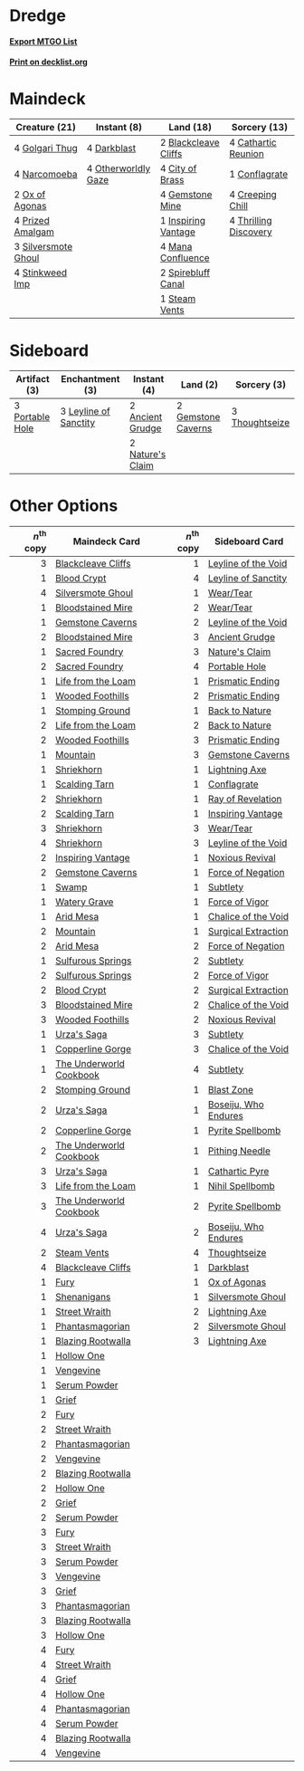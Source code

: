 # Dredge

#### [Export MTGO List](../collection/Dredge/Dredge.txt)
#### [Print on decklist.org](http://decklist.org/?deckmain=2%09Blackcleave%20Cliffs%0A4%09Cathartic%20Reunion%0A4%09City%20of%20Brass%0A1%09Conflagrate%0A4%09Creeping%20Chill%0A4%09Darkblast%0A4%09Gemstone%20Mine%0A4%09Golgari%20Thug%0A1%09Inspiring%20Vantage%0A4%09Mana%20Confluence%0A4%09Narcomoeba%0A4%09Otherworldly%20Gaze%0A2%09Ox%20of%20Agonas%0A4%09Prized%20Amalgam%0A3%09Silversmote%20Ghoul%0A2%09Spirebluff%20Canal%0A1%09Steam%20Vents%0A4%09Stinkweed%20Imp%0A4%09Thrilling%20Discovery&deckside=2%09Ancient%20Grudge%0A2%09Gemstone%20Caverns%0A3%09Leyline%20of%20Sanctity%0A2%09Nature's%20Claim%0A3%09Portable%20Hole%0A3%09Thoughtseize)
# Maindeck

|                                        Creature (21)                                         |                                         Instant (8)                                          |                                           Land (18)                                           |                                          Sorcery (13)                                          |
|----------------------------------------------------------------------------------------------|----------------------------------------------------------------------------------------------|-----------------------------------------------------------------------------------------------|------------------------------------------------------------------------------------------------|
|4 [Golgari Thug](http://gatherer.wizards.com/Pages/Card/Details.aspx?multiverseid=292953)     |4 [Darkblast](http://gatherer.wizards.com/Pages/Card/Details.aspx?multiverseid=456055)        |2 [Blackcleave Cliffs](http://gatherer.wizards.com/Pages/Card/Details.aspx?multiverseid=209401)|4 [Cathartic Reunion](http://gatherer.wizards.com/Pages/Card/Details.aspx?multiverseid=417682)  |
|4 [Narcomoeba](http://gatherer.wizards.com/Pages/Card/Details.aspx?multiverseid=136140)       |4 [Otherworldly Gaze](http://gatherer.wizards.com/Pages/Card/Details.aspx?multiverseid=534831)|4 [City of Brass](http://gatherer.wizards.com/Pages/Card/Details.aspx?multiverseid=4178)       |1 [Conflagrate](http://gatherer.wizards.com/Pages/Card/Details.aspx?multiverseid=114909)        |
|2 [Ox of Agonas](http://gatherer.wizards.com/Pages/Card/Details.aspx?multiverseid=476398)     |                                                                                              |4 [Gemstone Mine](http://gatherer.wizards.com/Pages/Card/Details.aspx?multiverseid=109761)     |4 [Creeping Chill](http://gatherer.wizards.com/Pages/Card/Details.aspx?multiverseid=452816)     |
|4 [Prized Amalgam](http://gatherer.wizards.com/Pages/Card/Details.aspx?multiverseid=410014)   |                                                                                              |1 [Inspiring Vantage](http://gatherer.wizards.com/Pages/Card/Details.aspx?multiverseid=417819) |4 [Thrilling Discovery](http://gatherer.wizards.com/Pages/Card/Details.aspx?multiverseid=513735)|
|3 [Silversmote Ghoul](http://gatherer.wizards.com/Pages/Card/Details.aspx?multiverseid=485445)|                                                                                              |4 [Mana Confluence](http://gatherer.wizards.com/Pages/Card/Details.aspx?multiverseid=409573)   |                                                                                                |
|4 [Stinkweed Imp](http://gatherer.wizards.com/Pages/Card/Details.aspx?multiverseid=193870)    |                                                                                              |2 [Spirebluff Canal](http://gatherer.wizards.com/Pages/Card/Details.aspx?multiverseid=417822)  |                                                                                                |
|                                                                                              |                                                                                              |1 [Steam Vents](http://gatherer.wizards.com/Pages/Card/Details.aspx?multiverseid=405109)       |                                                                                                |


# Sideboard

|                                       Artifact (3)                                       |                                        Enchantment (3)                                         |                                        Instant (4)                                        |                                          Land (2)                                           |                                       Sorcery (3)                                       |
|------------------------------------------------------------------------------------------|------------------------------------------------------------------------------------------------|-------------------------------------------------------------------------------------------|---------------------------------------------------------------------------------------------|-----------------------------------------------------------------------------------------|
|3 [Portable Hole](http://gatherer.wizards.com/Pages/Card/Details.aspx?multiverseid=527320)|3 [Leyline of Sanctity](http://gatherer.wizards.com/Pages/Card/Details.aspx?multiverseid=204993)|2 [Ancient Grudge](http://gatherer.wizards.com/Pages/Card/Details.aspx?multiverseid=235600)|2 [Gemstone Caverns](http://gatherer.wizards.com/Pages/Card/Details.aspx?multiverseid=122094)|3 [Thoughtseize](http://gatherer.wizards.com/Pages/Card/Details.aspx?multiverseid=438676)|
|                                                                                          |                                                                                                |2 [Nature's Claim](http://gatherer.wizards.com/Pages/Card/Details.aspx?multiverseid=382316)|                                                                                             |                                                                                         |


# Other Options

|*n*<sup>th</sup> copy|                                          Maindeck Card                                           |*n*<sup>th</sup> copy|                                        Sideboard Card                                         |
|--------------------:|--------------------------------------------------------------------------------------------------|--------------------:|-----------------------------------------------------------------------------------------------|
|                    3|[Blackcleave Cliffs](http://gatherer.wizards.com/Pages/Card/Details.aspx?multiverseid=209401)     |                    1|[Leyline of the Void](http://gatherer.wizards.com/Pages/Card/Details.aspx?multiverseid=107682) |
|                    1|[Blood Crypt](http://gatherer.wizards.com/Pages/Card/Details.aspx?multiverseid=97102)             |                    4|[Leyline of Sanctity](http://gatherer.wizards.com/Pages/Card/Details.aspx?multiverseid=204993) |
|                    4|[Silversmote Ghoul](http://gatherer.wizards.com/Pages/Card/Details.aspx?multiverseid=485445)      |                    1|[Wear/Tear](http://gatherer.wizards.com/Pages/Card/Details.aspx?multiverseid=368950)           |
|                    1|[Bloodstained Mire](http://gatherer.wizards.com/Pages/Card/Details.aspx?multiverseid=405094)      |                    2|[Wear/Tear](http://gatherer.wizards.com/Pages/Card/Details.aspx?multiverseid=368950)           |
|                    1|[Gemstone Caverns](http://gatherer.wizards.com/Pages/Card/Details.aspx?multiverseid=122094)       |                    2|[Leyline of the Void](http://gatherer.wizards.com/Pages/Card/Details.aspx?multiverseid=107682) |
|                    2|[Bloodstained Mire](http://gatherer.wizards.com/Pages/Card/Details.aspx?multiverseid=405094)      |                    3|[Ancient Grudge](http://gatherer.wizards.com/Pages/Card/Details.aspx?multiverseid=235600)      |
|                    1|[Sacred Foundry](http://gatherer.wizards.com/Pages/Card/Details.aspx?multiverseid=405106)         |                    3|[Nature's Claim](http://gatherer.wizards.com/Pages/Card/Details.aspx?multiverseid=382316)      |
|                    2|[Sacred Foundry](http://gatherer.wizards.com/Pages/Card/Details.aspx?multiverseid=405106)         |                    4|[Portable Hole](http://gatherer.wizards.com/Pages/Card/Details.aspx?multiverseid=527320)       |
|                    1|[Life from the Loam](http://gatherer.wizards.com/Pages/Card/Details.aspx?multiverseid=338409)     |                    1|[Prismatic Ending](http://gatherer.wizards.com/Pages/Card/Details.aspx?multiverseid=522101)    |
|                    1|[Wooded Foothills](http://gatherer.wizards.com/Pages/Card/Details.aspx?multiverseid=405116)       |                    2|[Prismatic Ending](http://gatherer.wizards.com/Pages/Card/Details.aspx?multiverseid=522101)    |
|                    1|[Stomping Ground](http://gatherer.wizards.com/Pages/Card/Details.aspx?multiverseid=405110)        |                    1|[Back to Nature](http://gatherer.wizards.com/Pages/Card/Details.aspx?multiverseid=208284)      |
|                    2|[Life from the Loam](http://gatherer.wizards.com/Pages/Card/Details.aspx?multiverseid=338409)     |                    2|[Back to Nature](http://gatherer.wizards.com/Pages/Card/Details.aspx?multiverseid=208284)      |
|                    2|[Wooded Foothills](http://gatherer.wizards.com/Pages/Card/Details.aspx?multiverseid=405116)       |                    3|[Prismatic Ending](http://gatherer.wizards.com/Pages/Card/Details.aspx?multiverseid=522101)    |
|                    1|[Mountain](http://gatherer.wizards.com/Pages/Card/Details.aspx?multiverseid=439859)               |                    3|[Gemstone Caverns](http://gatherer.wizards.com/Pages/Card/Details.aspx?multiverseid=122094)    |
|                    1|[Shriekhorn](http://gatherer.wizards.com/Pages/Card/Details.aspx?multiverseid=213786)             |                    1|[Lightning Axe](http://gatherer.wizards.com/Pages/Card/Details.aspx?multiverseid=409925)       |
|                    1|[Scalding Tarn](http://gatherer.wizards.com/Pages/Card/Details.aspx?multiverseid=405107)          |                    1|[Conflagrate](http://gatherer.wizards.com/Pages/Card/Details.aspx?multiverseid=114909)         |
|                    2|[Shriekhorn](http://gatherer.wizards.com/Pages/Card/Details.aspx?multiverseid=213786)             |                    1|[Ray of Revelation](http://gatherer.wizards.com/Pages/Card/Details.aspx?multiverseid=245288)   |
|                    2|[Scalding Tarn](http://gatherer.wizards.com/Pages/Card/Details.aspx?multiverseid=405107)          |                    1|[Inspiring Vantage](http://gatherer.wizards.com/Pages/Card/Details.aspx?multiverseid=417819)   |
|                    3|[Shriekhorn](http://gatherer.wizards.com/Pages/Card/Details.aspx?multiverseid=213786)             |                    3|[Wear/Tear](http://gatherer.wizards.com/Pages/Card/Details.aspx?multiverseid=368950)           |
|                    4|[Shriekhorn](http://gatherer.wizards.com/Pages/Card/Details.aspx?multiverseid=213786)             |                    3|[Leyline of the Void](http://gatherer.wizards.com/Pages/Card/Details.aspx?multiverseid=107682) |
|                    2|[Inspiring Vantage](http://gatherer.wizards.com/Pages/Card/Details.aspx?multiverseid=417819)      |                    1|[Noxious Revival](http://gatherer.wizards.com/Pages/Card/Details.aspx?multiverseid=230067)     |
|                    2|[Gemstone Caverns](http://gatherer.wizards.com/Pages/Card/Details.aspx?multiverseid=122094)       |                    1|[Force of Negation](http://gatherer.wizards.com/Pages/Card/Details.aspx?multiverseid=464001)   |
|                    1|[Swamp](http://gatherer.wizards.com/Pages/Card/Details.aspx?multiverseid=439858)                  |                    1|[Subtlety](http://gatherer.wizards.com/Pages/Card/Details.aspx?multiverseid=522143)            |
|                    1|[Watery Grave](http://gatherer.wizards.com/Pages/Card/Details.aspx?multiverseid=405114)           |                    1|[Force of Vigor](http://gatherer.wizards.com/Pages/Card/Details.aspx?multiverseid=464113)      |
|                    1|[Arid Mesa](http://gatherer.wizards.com/Pages/Card/Details.aspx?multiverseid=405092)              |                    1|[Chalice of the Void](http://gatherer.wizards.com/Pages/Card/Details.aspx?multiverseid=442211) |
|                    2|[Mountain](http://gatherer.wizards.com/Pages/Card/Details.aspx?multiverseid=439859)               |                    1|[Surgical Extraction](http://gatherer.wizards.com/Pages/Card/Details.aspx?multiverseid=397706) |
|                    2|[Arid Mesa](http://gatherer.wizards.com/Pages/Card/Details.aspx?multiverseid=405092)              |                    2|[Force of Negation](http://gatherer.wizards.com/Pages/Card/Details.aspx?multiverseid=464001)   |
|                    1|[Sulfurous Springs](http://gatherer.wizards.com/Pages/Card/Details.aspx?multiverseid=129751)      |                    2|[Subtlety](http://gatherer.wizards.com/Pages/Card/Details.aspx?multiverseid=522143)            |
|                    2|[Sulfurous Springs](http://gatherer.wizards.com/Pages/Card/Details.aspx?multiverseid=129751)      |                    2|[Force of Vigor](http://gatherer.wizards.com/Pages/Card/Details.aspx?multiverseid=464113)      |
|                    2|[Blood Crypt](http://gatherer.wizards.com/Pages/Card/Details.aspx?multiverseid=97102)             |                    2|[Surgical Extraction](http://gatherer.wizards.com/Pages/Card/Details.aspx?multiverseid=397706) |
|                    3|[Bloodstained Mire](http://gatherer.wizards.com/Pages/Card/Details.aspx?multiverseid=405094)      |                    2|[Chalice of the Void](http://gatherer.wizards.com/Pages/Card/Details.aspx?multiverseid=442211) |
|                    3|[Wooded Foothills](http://gatherer.wizards.com/Pages/Card/Details.aspx?multiverseid=405116)       |                    2|[Noxious Revival](http://gatherer.wizards.com/Pages/Card/Details.aspx?multiverseid=230067)     |
|                    1|[Urza's Saga](http://gatherer.wizards.com/Pages/Card/Details.aspx?multiverseid=522335)            |                    3|[Subtlety](http://gatherer.wizards.com/Pages/Card/Details.aspx?multiverseid=522143)            |
|                    1|[Copperline Gorge](http://gatherer.wizards.com/Pages/Card/Details.aspx?multiverseid=209408)       |                    3|[Chalice of the Void](http://gatherer.wizards.com/Pages/Card/Details.aspx?multiverseid=442211) |
|                    1|[The Underworld Cookbook](http://gatherer.wizards.com/Pages/Card/Details.aspx?multiverseid=522316)|                    4|[Subtlety](http://gatherer.wizards.com/Pages/Card/Details.aspx?multiverseid=522143)            |
|                    2|[Stomping Ground](http://gatherer.wizards.com/Pages/Card/Details.aspx?multiverseid=405110)        |                    1|[Blast Zone](http://gatherer.wizards.com/Pages/Card/Details.aspx?multiverseid=461171)          |
|                    2|[Urza's Saga](http://gatherer.wizards.com/Pages/Card/Details.aspx?multiverseid=522335)            |                    1|[Boseiju, Who Endures](http://gatherer.wizards.com/Pages/Card/Details.aspx?multiverseid=548579)|
|                    2|[Copperline Gorge](http://gatherer.wizards.com/Pages/Card/Details.aspx?multiverseid=209408)       |                    1|[Pyrite Spellbomb](http://gatherer.wizards.com/Pages/Card/Details.aspx?multiverseid=442796)    |
|                    2|[The Underworld Cookbook](http://gatherer.wizards.com/Pages/Card/Details.aspx?multiverseid=522316)|                    1|[Pithing Needle](http://gatherer.wizards.com/Pages/Card/Details.aspx?multiverseid=129526)      |
|                    3|[Urza's Saga](http://gatherer.wizards.com/Pages/Card/Details.aspx?multiverseid=522335)            |                    1|[Cathartic Pyre](http://gatherer.wizards.com/Pages/Card/Details.aspx?multiverseid=534909)      |
|                    3|[Life from the Loam](http://gatherer.wizards.com/Pages/Card/Details.aspx?multiverseid=338409)     |                    1|[Nihil Spellbomb](http://gatherer.wizards.com/Pages/Card/Details.aspx?multiverseid=442215)     |
|                    3|[The Underworld Cookbook](http://gatherer.wizards.com/Pages/Card/Details.aspx?multiverseid=522316)|                    2|[Pyrite Spellbomb](http://gatherer.wizards.com/Pages/Card/Details.aspx?multiverseid=442796)    |
|                    4|[Urza's Saga](http://gatherer.wizards.com/Pages/Card/Details.aspx?multiverseid=522335)            |                    2|[Boseiju, Who Endures](http://gatherer.wizards.com/Pages/Card/Details.aspx?multiverseid=548579)|
|                    2|[Steam Vents](http://gatherer.wizards.com/Pages/Card/Details.aspx?multiverseid=405109)            |                    4|[Thoughtseize](http://gatherer.wizards.com/Pages/Card/Details.aspx?multiverseid=438676)        |
|                    4|[Blackcleave Cliffs](http://gatherer.wizards.com/Pages/Card/Details.aspx?multiverseid=209401)     |                    1|[Darkblast](http://gatherer.wizards.com/Pages/Card/Details.aspx?multiverseid=456055)           |
|                    1|[Fury](http://gatherer.wizards.com/Pages/Card/Details.aspx?multiverseid=522202)                   |                    1|[Ox of Agonas](http://gatherer.wizards.com/Pages/Card/Details.aspx?multiverseid=476398)        |
|                    1|[Shenanigans](http://gatherer.wizards.com/Pages/Card/Details.aspx?multiverseid=464095)            |                    1|[Silversmote Ghoul](http://gatherer.wizards.com/Pages/Card/Details.aspx?multiverseid=485445)   |
|                    1|[Street Wraith](http://gatherer.wizards.com/Pages/Card/Details.aspx?multiverseid=442097)          |                    2|[Lightning Axe](http://gatherer.wizards.com/Pages/Card/Details.aspx?multiverseid=409925)       |
|                    1|[Phantasmagorian](http://gatherer.wizards.com/Pages/Card/Details.aspx?multiverseid=124472)        |                    2|[Silversmote Ghoul](http://gatherer.wizards.com/Pages/Card/Details.aspx?multiverseid=485445)   |
|                    1|[Blazing Rootwalla](http://gatherer.wizards.com/Pages/Card/Details.aspx?multiverseid=522191)      |                    3|[Lightning Axe](http://gatherer.wizards.com/Pages/Card/Details.aspx?multiverseid=409925)       |
|                    1|[Hollow One](http://gatherer.wizards.com/Pages/Card/Details.aspx?multiverseid=430852)             |                     |                                                                                               |
|                    1|[Vengevine](http://gatherer.wizards.com/Pages/Card/Details.aspx?multiverseid=457124)              |                     |                                                                                               |
|                    1|[Serum Powder](http://gatherer.wizards.com/Pages/Card/Details.aspx?multiverseid=48920)            |                     |                                                                                               |
|                    1|[Grief](http://gatherer.wizards.com/Pages/Card/Details.aspx?multiverseid=522163)                  |                     |                                                                                               |
|                    2|[Fury](http://gatherer.wizards.com/Pages/Card/Details.aspx?multiverseid=522202)                   |                     |                                                                                               |
|                    2|[Street Wraith](http://gatherer.wizards.com/Pages/Card/Details.aspx?multiverseid=442097)          |                     |                                                                                               |
|                    2|[Phantasmagorian](http://gatherer.wizards.com/Pages/Card/Details.aspx?multiverseid=124472)        |                     |                                                                                               |
|                    2|[Vengevine](http://gatherer.wizards.com/Pages/Card/Details.aspx?multiverseid=457124)              |                     |                                                                                               |
|                    2|[Blazing Rootwalla](http://gatherer.wizards.com/Pages/Card/Details.aspx?multiverseid=522191)      |                     |                                                                                               |
|                    2|[Hollow One](http://gatherer.wizards.com/Pages/Card/Details.aspx?multiverseid=430852)             |                     |                                                                                               |
|                    2|[Grief](http://gatherer.wizards.com/Pages/Card/Details.aspx?multiverseid=522163)                  |                     |                                                                                               |
|                    2|[Serum Powder](http://gatherer.wizards.com/Pages/Card/Details.aspx?multiverseid=48920)            |                     |                                                                                               |
|                    3|[Fury](http://gatherer.wizards.com/Pages/Card/Details.aspx?multiverseid=522202)                   |                     |                                                                                               |
|                    3|[Street Wraith](http://gatherer.wizards.com/Pages/Card/Details.aspx?multiverseid=442097)          |                     |                                                                                               |
|                    3|[Serum Powder](http://gatherer.wizards.com/Pages/Card/Details.aspx?multiverseid=48920)            |                     |                                                                                               |
|                    3|[Vengevine](http://gatherer.wizards.com/Pages/Card/Details.aspx?multiverseid=457124)              |                     |                                                                                               |
|                    3|[Grief](http://gatherer.wizards.com/Pages/Card/Details.aspx?multiverseid=522163)                  |                     |                                                                                               |
|                    3|[Phantasmagorian](http://gatherer.wizards.com/Pages/Card/Details.aspx?multiverseid=124472)        |                     |                                                                                               |
|                    3|[Blazing Rootwalla](http://gatherer.wizards.com/Pages/Card/Details.aspx?multiverseid=522191)      |                     |                                                                                               |
|                    3|[Hollow One](http://gatherer.wizards.com/Pages/Card/Details.aspx?multiverseid=430852)             |                     |                                                                                               |
|                    4|[Fury](http://gatherer.wizards.com/Pages/Card/Details.aspx?multiverseid=522202)                   |                     |                                                                                               |
|                    4|[Street Wraith](http://gatherer.wizards.com/Pages/Card/Details.aspx?multiverseid=442097)          |                     |                                                                                               |
|                    4|[Grief](http://gatherer.wizards.com/Pages/Card/Details.aspx?multiverseid=522163)                  |                     |                                                                                               |
|                    4|[Hollow One](http://gatherer.wizards.com/Pages/Card/Details.aspx?multiverseid=430852)             |                     |                                                                                               |
|                    4|[Phantasmagorian](http://gatherer.wizards.com/Pages/Card/Details.aspx?multiverseid=124472)        |                     |                                                                                               |
|                    4|[Serum Powder](http://gatherer.wizards.com/Pages/Card/Details.aspx?multiverseid=48920)            |                     |                                                                                               |
|                    4|[Blazing Rootwalla](http://gatherer.wizards.com/Pages/Card/Details.aspx?multiverseid=522191)      |                     |                                                                                               |
|                    4|[Vengevine](http://gatherer.wizards.com/Pages/Card/Details.aspx?multiverseid=457124)              |                     |                                                                                               |

